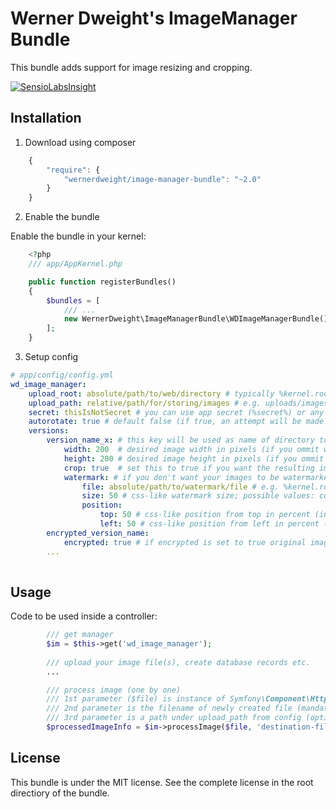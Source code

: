 Werner Dweight's ImageManager Bundle
====================================

This bundle adds support for image resizing and cropping.

[![SensioLabsInsight](https://insight.sensiolabs.com/projects/ef51680d-2247-462e-8284-e6ceac4eff32/big.png)](https://insight.sensiolabs.com/projects/ef51680d-2247-462e-8284-e6ceac4eff32)

Installation
------------

1) Download using composer

```js
	{
		"require": {
			"wernerdweight/image-manager-bundle": "~2.0"
		}
	}
```

2) Enable the bundle

Enable the bundle in your kernel:

```php
	<?php
	/// app/AppKernel.php

	public function registerBundles()
	{
		$bundles = [
			/// ...
			new WernerDweight\ImageManagerBundle\WDImageManagerBundle(),
		];
	}
```

3) Setup config

```yml
# app/config/config.yml
wd_image_manager:
	upload_root: absolute/path/to/web/directory # typically %kernel.root_dir%/../web
	upload_path: relative/path/for/storing/images # e.g. uploads/images
	secret: thisIsNotSecret # you can use app secret (%secret%) or any other custom secret (needed for encryption)
	autorotate: true # default false (if true, an attempt will be made to automatically rotate images based on exif data)
	versions:
		version_name_x:	# this key will be used as name of directory to where this version of images will be saved
			width: 200	# desired image width in pixels (if you ommit width or height image will keep its original dimensions)
			height: 200 # desired image height in pixels (if you ommit width or height image will keep its original dimensions)
			crop: true	# set this to true if you want the resulting image to have EXACTLY the dimensions specified (default false)
			watermark: # if you don't want your images to be watermarked, do not set this key at all
				file: absolute/path/to/watermark/file # e.g. %kernel.root_dir%/../web/watermark.png
				size: 50 # css-like watermark size; possible values: cover/contain/percentage (integer 0 - 100)
				position:
					top: 50 # css-like position from top in percent (integer 0 - 100; default 100 - align to bottom)
					left: 50 # css-like position from left in percent (integer 0- 100; default 100 - align to right)
		encrypted_version_name:
			encrypted: true	# if encrypted is set to true original image will be saved encrypted (intended for image download restrictions)
		...
			
```

Usage
-----

Code to be used inside a controller:
```php
		/// get manager
		$im = $this->get('wd_image_manager');
		
		/// upload your image file(s), create database records etc.
		...

		/// process image (one by one)
		/// 1st parameter ($file) is instance of Symfony\Component\HttpFoundation\File\UploadedFile (mandatory)
		/// 2nd parameter is the filename of newly created file (mandatory)
		/// 3rd parameter is a path under upload_path from config (optional)
		$processedImageInfo = $im->processImage($file, 'destination-filename', '/optional/subpath');

```

License
-------
This bundle is under the MIT license. See the complete license in the root directiory of the bundle.
